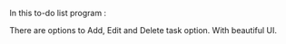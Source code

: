 In this to-do list program : 

There are options to Add, Edit and Delete task option.
With beautiful UI.
